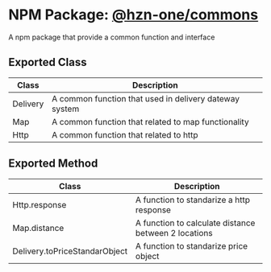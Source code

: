 # NPM Package: [@hzn-one/commons](https://www.npmjs.com/package/@hzn-one/commons)

A npm package that provide a common function and interface

## Exported Class

| Class    | Description                                            |
| -------- | ------------------------------------------------------ |
| Delivery | A common function that used in delivery dateway system |
| Map      | A common function that related to map functionality    |
| Http     | A common function that related to http                 |

## Exported Method

| Class                         | Description                                          |
| ----------------------------- | ---------------------------------------------------- |
| Http.response                 | A function to standarize a http response             |
| Map.distance                  | A function to calculate distance between 2 locations |
| Delivery.toPriceStandarObject | A function to standarize price object                |
